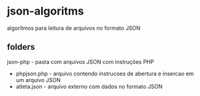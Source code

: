 # json-algoritms
algoritmos para leitura de arquivos no formato JSON 

## folders
json-php - pasta com arquivos JSON com instruções PHP
* phpjson.php - arquivo contendo instrucoes de abertura e insercao em um arquivo JSON
* atleta.json - arquivo externo com dados no formato JSON
